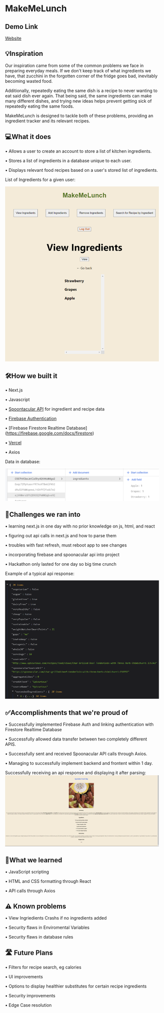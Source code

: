 # MakeMeLunch

## Demo Link

[Website](https://www.makemelunch.xyz)

## 💡Inspiration

Our inspiration came from some of the common problems we face in preparing everyday meals. If we don't keep track of what ingredients we have, that zucchini in the forgotten corner of the fridge goes bad, inevitably becoming wasted food.

Additionally, repeatedly eating the same dish is a recipe to never wanting to eat said dish ever again. That being said, the same ingredients can make many different dishes, and trying new ideas helps prevent getting sick of repeatedly eating the same foods.

MakeMeLunch is designed to tackle both of these problems, providing an ingredient tracker and its relevant recipes.

## 💻What it does

• Allows a user to create an account to store a list of kitchen ingredients.

• Stores a list of ingredients in a database unique to each user.

• Displays relevant food recipes based on a user's stored list of ingredients.

List of Ingredients for a given user:

![View](src/view.png)

## 🛠️How we built it

• Next.js

• Javascript

• [Spoontacular API](https://rapidapi.com/spoonacular/api/recipe-food-nutrition) for ingredient and recipe data

• [Firebase Authentication](https://firebase.google.com/docs/auth)

• [Firebase Firestore Realtime Database] (https://firebase.google.com/docs/firestore)

• [Vercel](https://vercel.com/)

• Axios

Data in database:

![Database](src/database.png)

## 🛑Challenges we ran into

• learning next.js in one day with no prior knowledge on js, html, and react

• figuring out api calls in next.js and how to parse them

• troubles with fast refresh, must reboot app to see changes

• incorporating firebase and spoonacular api into project

• Hackathon only lasted for one day so big time crunch

Example of a typical api response:

![Api](src/api.png)

## ✅Accomplishments that we're proud of

• Successfully implemented Firebase Auth and linking authentication with Firestore Realtime Database

• Successfully allowed data transfer between two completely different APIS.

• Successfully sent and received Spoonacular API calls through Axios.

• Managing to successfully implement backend and frontent within 1 day.

Successfully receiving an api response and displaying it after parsing:
![Reponse](src/recipe.png)

## 📖What we learned

• JavaScript scripting

• HTML and CSS formatting through React

• API calls through Axios

## ⚠️ Known problems

• View Ingriedients Crashs if no ingredients added

• Security flaws in Enviromental Variables

• Security flaws in database rules

## 🛣️ Future Plans

• Filters for recipe search, eg calories

• UI improvements

• Options to display healthier substitutes for certain recipe ingredients

• Security improvements

• Edge Case resolution
